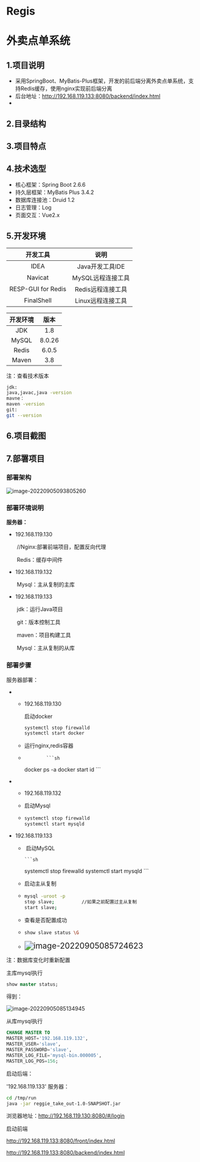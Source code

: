 # Regis
# 外卖点单系统

## 1.项目说明

-   采用SpringBoot、MyBatis-Plus框架，开发的前后端分离外卖点单系统，支持Redis缓存，使用nginx实现前后端分离
-   后台地址：http://192.168.119.133:8080/backend/index.html
-   





## 2.目录结构



## 3.项目特点



## 4.技术选型

-   核心框架：Spring Boot 2.6.6
-   持久层框架：MyBatis Plus 3.4.2
-   数据库连接池：Druid 1.2
-   日志管理：Log
-   页面交互：Vue2.x





## 5.开发环境



|      开发工具      |       说明        |
| :----------------: | :---------------: |
|        IDEA        |  Java开发工具IDE  |
|      Navicat       | MySQL远程连接工具 |
| RESP-GUI for Redis | Redis远程连接工具 |
|     FinalShell     | Linux远程连接工具 |





| 开发环境 |  版本  |
| :------: | :----: |
|   JDK    |  1.8   |
|  MySQL   | 8.0.26 |
|  Redis   | 6.0.5  |
|  Maven   |  3.8   |



注：查看技术版本

```sh
jdk:
java,javac,java -version
mavne：
maven -version
git:
git --version
```





## 6.项目截图



## 7.部署项目

### 部署架构

![image-20220905093805260](D:\Notes\prcture\image-20220905093805260.png)



### 部署环境说明

**服务器：**

-   192.168.119.130

    ​				//Nginx:部署前端项目，配置反向代理

    ​				Redis：缓存中间件

-   192.168.119.132

    ​			Mysql：主从复制的主库

-   192.168.119.133

    ​			jdk：运行Java项目

    ​			git：版本控制工具

    ​			maven：项目构建工具

    ​			Mysql：主从复制的从库



### 部署步骤

服务器部署：

-   -   192.168.119.130

        启动docker

        ```sh
        systemctl stop firewalld
        systemctl start docker
        ```

    -    运行nginx,redis容器

    -             ```sh
        docker ps -a
        docker start id
                  ```



-   -   192.168.119.132

    -   启动Mysql

    -   ```sh
        systemctl stop firewalld
        systemctl start mysqld   
        ```

        

-   192.168.119.133

    -   ​	启动MySQL

            ```sh
        systemctl stop firewalld
        systemctl start mysqld
            ```

    -   启动主从复制

    -   ```sh
        mysql -uroot -p
        stop slave;          //如果之前配置过主从复制
        start slave;
        ```

    -   查看是否配置成功

    -   ```sh
        show slave status \G
        ```

    -   <img src="D:\Notes\prcture\image-20220905085724623.png" alt="image-20220905085724623" style="zoom:150%;" />



注：数据库变化时重新配置

主库mysql执行

```sql
show master status;
```

得到：

![image-20220905085134945](D:\Notes\prcture\image-20220905085134945.png)



从库mysql执行

```sql
CHANGE MASTER TO
MASTER_HOST='192.168.119.132',
MASTER_USER='slave',
MASTER_PASSWORD='slave',
MASTER_LOG_FILE='mysql-bin.000005',
MASTER_LOG_POS=156;
```



启动后端：

'192.168.119.133' 服务器：

```sh
cd /tmp/run
java -jar reggie_take_out-1.0-SNAPSHOT.jar
```

浏览器地址：http://192.168.119.130:8080/#/login



启动前端

http://192.168.119.133:8080/front/index.html

http://192.168.119.133:8080/backend/index.html

